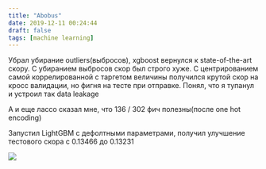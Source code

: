 ```yaml
---
title: "Abobus"
date: 2019-12-11 00:24:44
draft: false
tags: [machine learning]
---
```


Убрал убирание outliers(выбросов), xgboost вернулся к state-of-the-art скору. С убиранием выбросов скор был строго хуже. С центрированием самой коррелированной с таргетом величины получился крутой скор на кросс валидации, но фигня на тесте при отправке. Понял, что я тупанул и устроил так data leakage

А и еще лассо сказал мне, что 136 / 302 фич полезны(после one hot encoding)

Запустил LightGBM с дефолтными параметрами, получил улучшение тестового скора с 0.13466 до 0.13231

![](https://sun9-30.userapi.com/impg/c854124/v854124488/19fbdf/PjxDAqRDEUk.jpg?size=500x791&quality=96&sign=55ea0380784bba266150d8dbb9708434&c_uniq_tag=799hFK4inK_3CMbuWLAmrSFlX6YE5NaNWG4NUxEOR4k&type=album)
